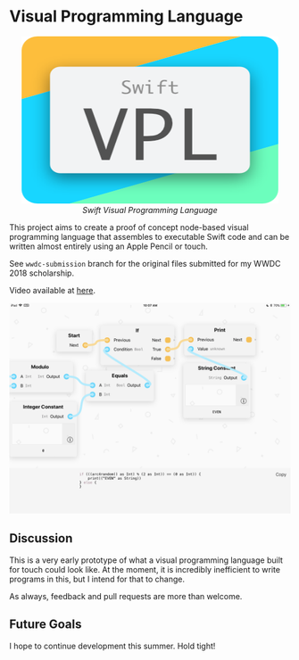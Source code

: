 # Visual Programming Language

<p align="center">
  <img width="460" height="300" src="Media/Cover.png"><br/>
  <i>Swift Visual Programming Language</i>
</p>

This project aims to create a proof of concept node-based visual programming language that assembles to executable Swift code and can be written almost entirely using an Apple Pencil or touch.

See `wwdc-submission` branch for the original files submitted for my WWDC 2018 scholarship.

Video available at [here](https://youtu.be/BNWC_OF5Q-Y).

![Full App](Media/Full%20App.PNG)

## Discussion

This is a very early prototype of what a visual programming language built for touch could look like. At the moment, it is incredibly inefficient to write programs in this, but I intend for that to change.

As always, feedback and pull requests are more than welcome.

## Future Goals

I hope to continue development this summer. Hold tight!


